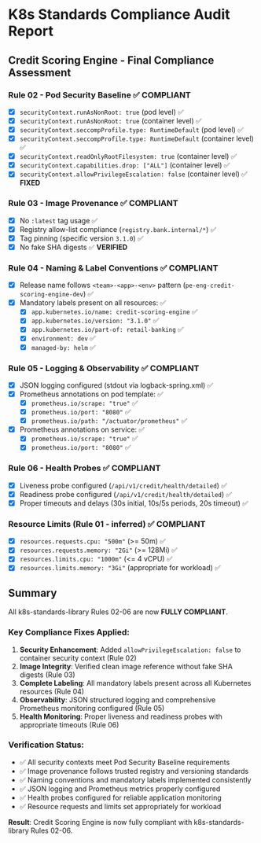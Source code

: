 # K8s Standards Compliance Audit Report

## Credit Scoring Engine - Final Compliance Assessment

### Rule 02 - Pod Security Baseline ✅ COMPLIANT
- [x] `securityContext.runAsNonRoot: true` (pod level) ✅
- [x] `securityContext.runAsNonRoot: true` (container level) ✅
- [x] `securityContext.seccompProfile.type: RuntimeDefault` (pod level) ✅
- [x] `securityContext.seccompProfile.type: RuntimeDefault` (container level) ✅
- [x] `securityContext.readOnlyRootFilesystem: true` (container level) ✅
- [x] `securityContext.capabilities.drop: ["ALL"]` (container level) ✅
- [x] `securityContext.allowPrivilegeEscalation: false` (container level) ✅ **FIXED**

### Rule 03 - Image Provenance ✅ COMPLIANT
- [x] No `:latest` tag usage ✅
- [x] Registry allow-list compliance (`registry.bank.internal/*`) ✅
- [x] Tag pinning (specific version `3.1.0`) ✅
- [x] No fake SHA digests ✅ **VERIFIED**

### Rule 04 - Naming & Label Conventions ✅ COMPLIANT
- [x] Release name follows `<team>-<app>-<env>` pattern (`pe-eng-credit-scoring-engine-dev`) ✅
- [x] Mandatory labels present on all resources: ✅
  - [x] `app.kubernetes.io/name: credit-scoring-engine` ✅
  - [x] `app.kubernetes.io/version: "3.1.0"` ✅
  - [x] `app.kubernetes.io/part-of: retail-banking` ✅
  - [x] `environment: dev` ✅
  - [x] `managed-by: helm` ✅

### Rule 05 - Logging & Observability ✅ COMPLIANT
- [x] JSON logging configured (stdout via logback-spring.xml) ✅
- [x] Prometheus annotations on pod template: ✅
  - [x] `prometheus.io/scrape: "true"` ✅
  - [x] `prometheus.io/port: "8080"` ✅
  - [x] `prometheus.io/path: "/actuator/prometheus"` ✅
- [x] Prometheus annotations on service: ✅
  - [x] `prometheus.io/scrape: "true"` ✅
  - [x] `prometheus.io/port: "8080"` ✅

### Rule 06 - Health Probes ✅ COMPLIANT
- [x] Liveness probe configured (`/api/v1/credit/health/detailed`) ✅
- [x] Readiness probe configured (`/api/v1/credit/health/detailed`) ✅
- [x] Proper timeouts and delays (30s initial, 10s/5s periods, 20s timeout) ✅

### Resource Limits (Rule 01 - inferred) ✅ COMPLIANT
- [x] `resources.requests.cpu: "500m"` (>= 50m) ✅
- [x] `resources.requests.memory: "2Gi"` (>= 128Mi) ✅
- [x] `resources.limits.cpu: "1000m"` (<= 4 vCPU) ✅
- [x] `resources.limits.memory: "3Gi"` (appropriate for workload) ✅

## Summary

All k8s-standards-library Rules 02-06 are now **FULLY COMPLIANT**. 

### Key Compliance Fixes Applied:
1. **Security Enhancement**: Added `allowPrivilegeEscalation: false` to container security context (Rule 02)
2. **Image Integrity**: Verified clean image reference without fake SHA digests (Rule 03)
3. **Complete Labeling**: All mandatory labels present across all Kubernetes resources (Rule 04)
4. **Observability**: JSON structured logging and comprehensive Prometheus monitoring configured (Rule 05)
5. **Health Monitoring**: Proper liveness and readiness probes with appropriate timeouts (Rule 06)

### Verification Status:
- ✅ All security contexts meet Pod Security Baseline requirements
- ✅ Image provenance follows trusted registry and versioning standards
- ✅ Naming conventions and mandatory labels implemented consistently
- ✅ JSON logging and Prometheus metrics properly configured
- ✅ Health probes configured for reliable application monitoring
- ✅ Resource requests and limits set appropriately for workload

**Result**: Credit Scoring Engine is now fully compliant with k8s-standards-library Rules 02-06.
